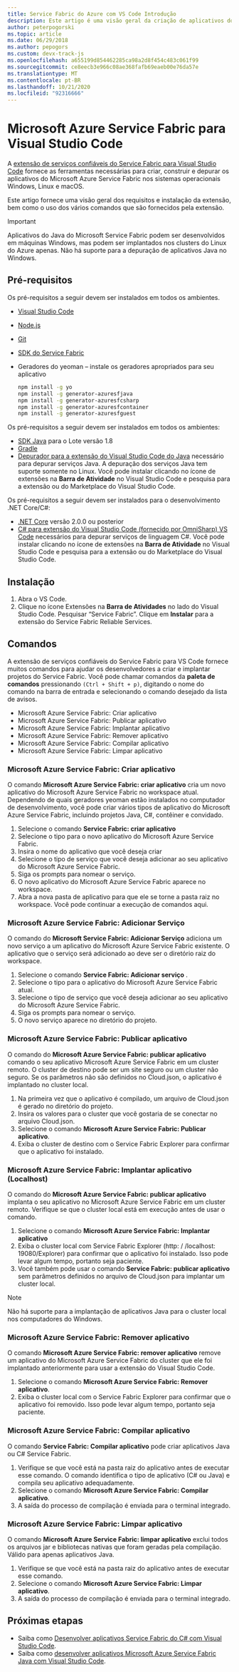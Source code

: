 ```yaml
---
title: Service Fabric do Azure com VS Code Introdução
description: Este artigo é uma visão geral da criação de aplicativos do Microsoft Azure Service Fabric usando o Visual Studio Code.
author: peterpogorski
ms.topic: article
ms.date: 06/29/2018
ms.author: pepogors
ms.custom: devx-track-js
ms.openlocfilehash: a655199d854462285ca98a2d8f454c483c061f99
ms.sourcegitcommit: ce8eecb3e966c08ae368fafb69eaeb00e76da57e
ms.translationtype: MT
ms.contentlocale: pt-BR
ms.lasthandoff: 10/21/2020
ms.locfileid: "92316666"
---
```

# <a name="service-fabric-for-visual-studio-code"></a>Microsoft Azure Service Fabric para Visual Studio Code

A [extensão de serviços confiáveis do Service Fabric para Visual Studio Code](https://marketplace.visualstudio.com/items?itemName=ms-azuretools.vscode-service-fabric-reliable-services) fornece as ferramentas necessárias para criar, construir e depurar os aplicativos do Microsoft Azure Service Fabric nos sistemas operacionais Windows, Linux e macOS.

Este artigo fornece uma visão geral dos requisitos e instalação da extensão, bem como o uso dos vários comandos que são fornecidos pela extensão. 

> [!IMPORTANT]
> Aplicativos do Java do Microsoft Service Fabric podem ser desenvolvidos em máquinas Windows, mas podem ser implantados nos clusters do Linux do Azure apenas. Não há suporte para a depuração de aplicativos Java no Windows.

## <a name="prerequisites"></a>Pré-requisitos

Os pré-requisitos a seguir devem ser instalados em todos os ambientes.

* [Visual Studio Code](https://code.visualstudio.com/)
* [Node.js](https://nodejs.org/)
* [Git](https://git-scm.com/)
* [SDK do Service Fabric](./service-fabric-get-started.md)
* Geradores do yeoman – instale os geradores apropriados para seu aplicativo

   ```sh
   npm install -g yo
   npm install -g generator-azuresfjava
   npm install -g generator-azuresfcsharp
   npm install -g generator-azuresfcontainer
   npm install -g generator-azuresfguest
   ```

Os pré-requisitos a seguir devem ser instalados em todos os ambientes:

* [SDK Java](/azure/developer/java/fundamentals/java-jdk-long-term-support) para o Lote versão 1.8
* [Gradle](https://gradle.org/install/)
* [Depurador para a extensão do Visual Studio Code do Java](https://marketplace.visualstudio.com/items?itemName=vscjava.vscode-java-debug) necessário para depurar serviços Java. A depuração dos serviços Java tem suporte somente no Linux. Você pode instalar clicando no ícone de extensões na **Barra de Atividade** no Visual Studio Code e pesquisa para a extensão ou do Marketplace do Visual Studio Code.

Os pré-requisitos a seguir devem ser instalados para o desenvolvimento .NET Core/C#:

* [.NET Core](https://www.microsoft.com/net/learn/get-started) versão 2.0.0 ou posterior
* [C# para extensão do Visual Studio Code (fornecido por OmniSharp) VS Code](https://marketplace.visualstudio.com/items?itemName=ms-dotnettools.csharp) necessários para depurar serviços de linguagem C#. Você pode instalar clicando no ícone de extensões na **Barra de Atividade** no Visual Studio Code e pesquisa para a extensão ou do Marketplace do Visual Studio Code.

## <a name="setup"></a>Instalação

1. Abra o VS Code.
2. Clique no ícone Extensões na **Barra de Atividades** no lado do Visual Studio Code. Pesquisar “Service Fabric”. Clique em **Instalar** para a extensão do Service Fabric Reliable Services.

## <a name="commands"></a>Comandos
A extensão de serviços confiáveis do Service Fabric para VS Code fornece muitos comandos para ajudar os desenvolvedores a criar e implantar projetos do Service Fabric. Você pode chamar comandos da **paleta de comandos** pressionando `(Ctrl + Shift + p)`, digitando o nome do comando na barra de entrada e selecionando o comando desejado da lista de avisos. 

* Microsoft Azure Service Fabric: Criar aplicativo 
* Microsoft Azure Service Fabric: Publicar aplicativo 
* Microsoft Azure Service Fabric: Implantar aplicativo 
* Microsoft Azure Service Fabric: Remover aplicativo  
* Microsoft Azure Service Fabric: Compilar aplicativo 
* Microsoft Azure Service Fabric: Limpar aplicativo 

### <a name="service-fabric-create-application"></a>Microsoft Azure Service Fabric: Criar aplicativo

O comando **Microsoft Azure Service Fabric: criar aplicativo** cria um novo aplicativo do Microsoft Azure Service Fabric no workspace atual. Dependendo de quais geradores yeoman estão instalados no computador de desenvolvimento, você pode criar vários tipos de aplicativo do Microsoft Azure Service Fabric, incluindo projetos Java, C#, contêiner e convidado. 

1.  Selecione o comando **Service Fabric: criar aplicativo**
2.  Selecione o tipo para o novo aplicativo do Microsoft Azure Service Fabric. 
3.  Insira o nome do aplicativo que você deseja criar
3.  Selecione o tipo de serviço que você deseja adicionar ao seu aplicativo do Microsoft Azure Service Fabric. 
4.  Siga os prompts para nomear o serviço. 
5.  O novo aplicativo do Microsoft Azure Service Fabric aparece no workspace.
6.  Abra a nova pasta de aplicativo para que ele se torne a pasta raiz no workspace. Você pode continuar a execução de comandos aqui.

### <a name="service-fabric-add-service"></a>Microsoft Azure Service Fabric: Adicionar Serviço
O comando do **Microsoft Service Fabric: Adicionar Serviço** adiciona um novo serviço a um aplicativo do Microsoft Azure Service Fabric existente. O aplicativo que o serviço será adicionado ao deve ser o diretório raiz do workspace. 

1.  Selecione o comando **Service Fabric: Adicionar serviço** .
2.  Selecione o tipo para o aplicativo do Microsoft Azure Service Fabric atual. 
3.  Selecione o tipo de serviço que você deseja adicionar ao seu aplicativo do Microsoft Azure Service Fabric. 
4.  Siga os prompts para nomear o serviço. 
5.  O novo serviço aparece no diretório do projeto. 

### <a name="service-fabric-publish-application"></a>Microsoft Azure Service Fabric: Publicar aplicativo
O comando do **Microsoft Azure Service Fabric: publicar aplicativo** comando o seu aplicativo Microsoft Azure Service Fabric em um cluster remoto. O cluster de destino pode ser um site seguro ou um cluster não seguro. Se os parâmetros não são definidos no Cloud.json, o aplicativo é implantado no cluster local.

1.  Na primeira vez que o aplicativo é compilado, um arquivo de Cloud.json é gerado no diretório do projeto.
2.  Insira os valores para o cluster que você gostaria de se conectar no arquivo Cloud.json.
3.  Selecione o comando **Microsoft Azure Service Fabric: Publicar aplicativo**.
4.  Exiba o cluster de destino com o Service Fabric Explorer para confirmar que o aplicativo foi instalado. 

### <a name="service-fabric-deploy-application-localhost"></a>Microsoft Azure Service Fabric: Implantar aplicativo (Localhost)
O comando do **Microsoft Azure Service Fabric: publicar aplicativo** implanta o seu aplicativo no Microsoft Azure Service Fabric em um cluster remoto. Verifique se que o cluster local está em execução antes de usar o comando. 

1. Selecione o comando **Microsoft Azure Service Fabric: Implantar aplicativo**
2. Exiba o cluster local com Service Fabric Explorer (http: \/ /localhost: 19080/Explorer) para confirmar que o aplicativo foi instalado. Isso pode levar algum tempo, portanto seja paciente.
3. Você também pode usar o comando **Service Fabric: publicar aplicativo** sem parâmetros definidos no arquivo de Cloud.json para implantar um cluster local.

> [!NOTE]
> Não há suporte para a implantação de aplicativos Java para o cluster local nos computadores do Windows.

### <a name="service-fabric-remove-application"></a>Microsoft Azure Service Fabric: Remover aplicativo
O comando **Microsoft Azure Service Fabric: remover aplicativo** remove um aplicativo do Microsoft Azure Service Fabric do cluster que ele foi implantado anteriormente para usar a extensão do Visual Studio Code. 

1.  Selecione o comando **Microsoft Azure Service Fabric: Remover aplicativo**.
2.  Exiba o cluster local com o Service Fabric Explorer para confirmar que o aplicativo foi removido. Isso pode levar algum tempo, portanto seja paciente.

### <a name="service-fabric-build-application"></a>Microsoft Azure Service Fabric: Compilar aplicativo
O comando **Service Fabric: Compilar aplicativo** pode criar aplicativos Java ou C# Service Fabric. 

1.  Verifique se que você está na pasta raiz do aplicativo antes de executar esse comando. O comando identifica o tipo de aplicativo (C# ou Java) e compila seu aplicativo adequadamente.
2.  Selecione o comando **Microsoft Azure Service Fabric: Compilar aplicativo**.
3.  A saída do processo de compilação é enviada para o terminal integrado.

### <a name="service-fabric-clean-application"></a>Microsoft Azure Service Fabric: Limpar aplicativo
O comando **Microsoft Azure Service Fabric: limpar aplicativo** exclui todos os arquivos jar e bibliotecas nativas que foram geradas pela compilação. Válido para apenas aplicativos Java. 

1.  Verifique se que você está na pasta raiz do aplicativo antes de executar esse comando. 
2.  Selecione o comando **Microsoft Azure Service Fabric: Limpar aplicativo**.
3.  A saída do processo de compilação é enviada para o terminal integrado.

## <a name="next-steps"></a>Próximas etapas

* Saiba como [Desenvolver aplicativos Service Fabric do C# com Visual Studio Code](./service-fabric-develop-csharp-applications-with-vs-code.md).
* Saiba como [desenvolver aplicativos Microsoft Azure Service Fabric Java com Visual Studio Code](./service-fabric-develop-java-applications-with-vs-code.md).